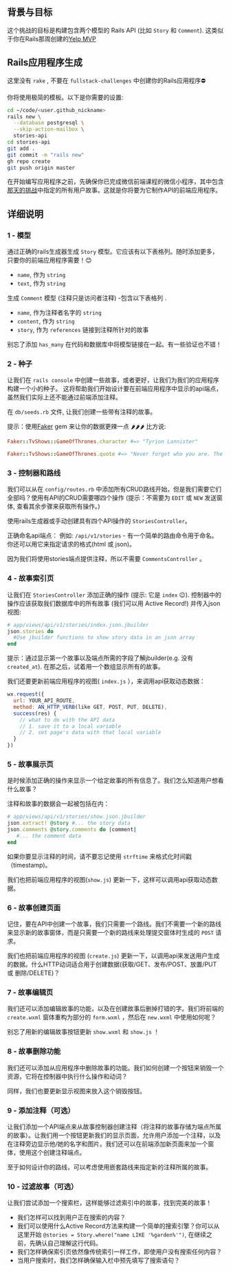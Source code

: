 ## 背景与目标

这个挑战的目标是构建包含两个模型的 Rails API  (比如 `Story` 和 `Comment`).
这类似于你在Rails那周创建的[Yelp MVP](https://kitt.lewagon.com/camps/194/challenges?path=05-Rails/03-Rails-story-Comments/02-Yelp-MVP)



## Rails应用程序生成

这里没有 `rake` , 不要在 `fullstack-challenges` 中创建你的Rails应用程序⛔

你将使用极简的模板。以下是你需要的设置:

```bash
cd ~/code/<user.github_nickname>
rails new \
  --database postgresql \
  --skip-action-mailbox \
  stories-api
cd stories-api
git add .
git commit -m "rails new"
gh repo create
git push origin master
```

在开始编写应用程序之前，先确保你已完成微信前端课程的微信小程序，其中包含[那天的挑战](https://kitt.lewagon.com/camps/236/challenges?path=04-Front-End/09-WX-MP-Frontend/01-WX-MP-Frontend-01)中指定的所有用户故事。这就是你将要为它制作API的前端应用程序。

## 详细说明

### 1 - 模型

通过正确的rails生成器生成 `Story` 模型。它应该有以下表格列。随时添加更多，只要你的前端应用程序需要！😊

- `name`, 作为 `string`
- `text`, 作为 `string`

生成 `Comment` 模型 (注释只是访问者注释) -包含以下表格列 .

- `name`, 作为注释者名字的 `string`
- `content`, 作为 `string`
- `story`, 作为 `references` 链接到注释所针对的故事

别忘了添加 `has_many` 在代码和数据库中将模型链接在一起。有一些验证也不错！

### 2 - 种子

让我们在 `rails console` 中创建一些故事，或者更好，让我们为我们的应用程序构建一个小的种子。
这将帮助我们开始设计要在前端应用程序中显示的api端点，虽然我们实际上还不能通过前端添加注释。

在 `db/seeds.rb` 文件, 让我们创建一些带有注释的故事。

提示：使用[Faker](https://github.com/stympy/faker/) gem 来让你的数据更辣一点 🌶️🌶️🌶️  比方说:

```ruby
Faker::TvShows::GameOfThrones.character #=> "Tyrion Lannister"

Faker::TvShows::GameOfThrones.quote #=> "Never forget who you are. The rest of the world won't. Wear it like an armor and it can never be used against you."
```

### 3 - 控制器和路线

我们可以从在 `config/routes.rb` 中添加所有CRUD路线开始，但是我们需要它们全部吗？使用有API的CRUD需要哪四个操作 (提示：不需要为 `EDIT` 或 `NEW` 发送窗体, 查看其余步骤来获取所有操作。)

使用rails生成器或手动创建具有四个API操作的 `StoriesController`。

正确命名api端点：  例如: `/api/v1/stories` - 有一个简单的路由命令用于命名。 你还可以用它来指定请求的格式(html 或 json)。

因为我们将使用stories端点提供注释，所以不需要 `CommentsController` 。

### 4 - 故事索引页

让我们在 `StoriesController` 添加正确的操作 (提示: 它是 `index` 😉). 控制器中的操作应该获取我们数据库中的所有故事 (我们可以用 Active Record!) 并传入json视图:

```ruby
# app/views/api/v1/stories/index.json.jbuilder
json.stories do
  #Use jbuilder functions to show story data in an json array
end
```

提示：通过显示第一个故事以及端点所需的字段了解jbuilder(e.g. 没有 `created_at`).  在那之后，试着用一个数组显示所有的故事。

我们还要更新前端应用程序的视图( `index.js` ），来调用api获取动态数据：

```js
wx.request({
  url: YOUR_API_ROUTE,
  method: AN_HTTP_VERB(like GET, POST, PUT, DELETE),
  success(res) {
    // what to do with the API data
    // 1. save it to a local variable
    // 2. set page's data with that local variable
  }
})
```


### 5 - 故事展示页

是时候添加正确的操作来显示一个给定故事的所有信息了。我们怎么知道用户想看什么故事？

注释和故事的数据会一起被包括在内：

```ruby
# app/views/api/v1/stories/show.json.jbuilder
json.extract! @story #... the story data
json.comments @story.comments do |comment|
   #... the comment data
end
```

如果你要显示注释的时间，请不要忘记使用 `strftime` 来格式化时间戳（timestamp)。

我们也把前端应用程序的视图(`show.js`) 更新一下，这样可以调用api获取动态数据。

### 6 - 故事创建页面

记住，要在API中创建一个故事，我们只需要一个路线。我们不需要一个新的路线来显示新的故事窗体，而是只需要一个新的路线来处理提交窗体时生成的 `POST` 请求。

我们也把前端应用程序的视图 (`create.js`) 更新一下，以调用api来发送用户生成的数据。什么HTTP动词适合用于创建数据(获取/GET、发布/POST、放置/PUT 或 删除/DELETE)？


### 7 - 故事编辑页

我们还可以添加编辑故事的功能，以及在创建故事后删掉打错的字。我们将前端的 `create.wxml` 窗体重构为部分的 `form.wxml` ，然后在 `new.wxml` 中使用如何呢？

别忘了用新的编辑故事按钮更新 `show.wxml` 和 `show.js` ！

### 8 - 故事删除功能

我们还可以添加从应用程序中删除故事的功能。我们如何创建一个按钮来销毁一个资源，它将在控制器中执行什么操作和动词？

同样，我们也要更新显示视图来放入这个销毁按钮。

### 9 - 添加注释（可选）

让我们添加一个API端点来从故事控制器创建注释（将注释的故事存储为端点所属的故事）。让我们用一个按钮更新我们的显示页面，允许用户添加一个注释，以及在注释旁边显示他/她的名字和图片。我们还可以在前端添加新页面来加一个窗体，使用这个创建注释端点。

至于如何设计你的路线，可以考虑使用嵌套路线来指定新的注释所属的故事。

### 10 - 过滤故事（可选）

让我们尝试添加一个搜索栏，这样能够过滤索引中的故事，找到完美的故事！

- 我们怎样可以找到用户正在搜索的内容？
- 我们可以使用什么Active Record方法来构建一个简单的搜索引擎？你可以从这里开始 `@stories = Story.where("name LIKE '%garden%'")`, 在继续之前，先确认自己理解这行代码。
- 我们怎样确保索引页依然像传统索引一样工作，即使用户没有搜索任何内容？
- 当用户搜索时，我们怎样确保输入栏中预先填写了搜索语句？
